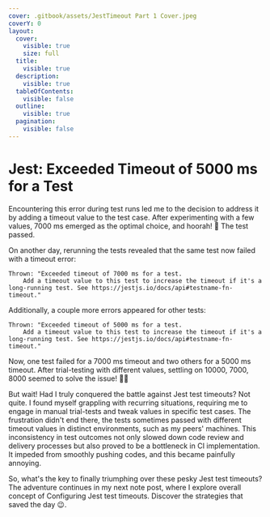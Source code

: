 ```yaml
---
cover: .gitbook/assets/JestTimeout Part 1 Cover.jpeg
coverY: 0
layout:
  cover:
    visible: true
    size: full
  title:
    visible: true
  description:
    visible: true
  tableOfContents:
    visible: false
  outline:
    visible: true
  pagination:
    visible: false
---
```


# Jest: Exceeded Timeout of 5000 ms for a Test

Encountering this error during test runs led me to the decision to address it by adding a timeout value to the test case. After experimenting with a few values, 7000 ms emerged as the optimal choice, and hoorah! 🎉 The test passed.

On another day, rerunning the tests revealed that the same test now failed with a timeout error:

```
Thrown: "Exceeded timeout of 7000 ms for a test.
    Add a timeout value to this test to increase the timeout if it's a long-running test. See https://jestjs.io/docs/api#testname-fn-timeout."
```

Additionally, a couple more errors appeared for other tests:

```
Thrown: "Exceeded timeout of 5000 ms for a test.
    Add a timeout value to this test to increase the timeout if it's a long-running test. See https://jestjs.io/docs/api#testname-fn-timeout."
```

Now, one test failed for a 7000 ms timeout and two others for a 5000 ms timeout. After trial-testing with different values, settling on 10000, 7000, 8000 seemed to solve the issue! 🎉🎉

But wait! Had I truly conquered the battle against Jest test timeouts? Not quite. I found myself grappling with recurring situations, requiring me to engage in manual trial-tests and tweak values in specific test cases. The frustration didn't end there, the tests sometimes passed with different timeout values in distinct environments, such as my peers' machines. This inconsistency in test outcomes not only slowed down code review and delivery processes but also proved to be a bottleneck in CI implementation. It impeded from smoothly pushing codes, and this became painfully annoying.

So, what's the key to finally triumphing over these pesky Jest test timeouts? The adventure continues in my next note post, where I explore overall concept of Configuring Jest test timeouts. Discover the strategies that saved the day 😉.
